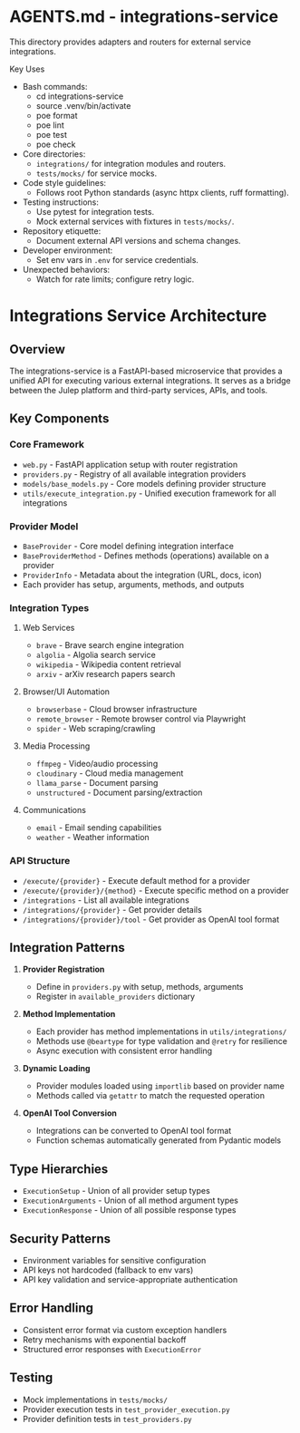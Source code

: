 # AGENTS.md - integrations-service

This directory provides adapters and routers for external service integrations.

Key Uses
- Bash commands:
  - cd integrations-service
  - source .venv/bin/activate
  - poe format
  - poe lint
  - poe test
  - poe check
- Core directories:
  - `integrations/` for integration modules and routers.
  - `tests/mocks/` for service mocks.
- Code style guidelines:
  - Follows root Python standards (async httpx clients, ruff formatting).
- Testing instructions:
  - Use pytest for integration tests.
  - Mock external services with fixtures in `tests/mocks/`.
- Repository etiquette:
  - Document external API versions and schema changes.
- Developer environment:
  - Set env vars in `.env` for service credentials.
- Unexpected behaviors:
  - Watch for rate limits; configure retry logic.

# Integrations Service Architecture

## Overview
The integrations-service is a FastAPI-based microservice that provides a unified API for executing various external integrations. It serves as a bridge between the Julep platform and third-party services, APIs, and tools.

## Key Components

### Core Framework
- `web.py` - FastAPI application setup with router registration
- `providers.py` - Registry of all available integration providers
- `models/base_models.py` - Core models defining provider structure
- `utils/execute_integration.py` - Unified execution framework for all integrations

### Provider Model
- `BaseProvider` - Core model defining integration interface
- `BaseProviderMethod` - Defines methods (operations) available on a provider
- `ProviderInfo` - Metadata about the integration (URL, docs, icon)
- Each provider has setup, arguments, methods, and outputs

### Integration Types
1. Web Services
   - `brave` - Brave search engine integration
   - `algolia` - Algolia search service
   - `wikipedia` - Wikipedia content retrieval
   - `arxiv` - arXiv research papers search

2. Browser/UI Automation
   - `browserbase` - Cloud browser infrastructure
   - `remote_browser` - Remote browser control via Playwright
   - `spider` - Web scraping/crawling

3. Media Processing
   - `ffmpeg` - Video/audio processing
   - `cloudinary` - Cloud media management
   - `llama_parse` - Document parsing
   - `unstructured` - Document parsing/extraction

4. Communications
   - `email` - Email sending capabilities
   - `weather` - Weather information

### API Structure
- `/execute/{provider}` - Execute default method for a provider
- `/execute/{provider}/{method}` - Execute specific method on a provider
- `/integrations` - List all available integrations
- `/integrations/{provider}` - Get provider details
- `/integrations/{provider}/tool` - Get provider as OpenAI tool format

## Integration Patterns
1. **Provider Registration**
   - Define in `providers.py` with setup, methods, arguments
   - Register in `available_providers` dictionary

2. **Method Implementation** 
   - Each provider has method implementations in `utils/integrations/`
   - Methods use `@beartype` for type validation and `@retry` for resilience
   - Async execution with consistent error handling

3. **Dynamic Loading**
   - Provider modules loaded using `importlib` based on provider name
   - Methods called via `getattr` to match the requested operation

4. **OpenAI Tool Conversion**
   - Integrations can be converted to OpenAI tool format
   - Function schemas automatically generated from Pydantic models

## Type Hierarchies
- `ExecutionSetup` - Union of all provider setup types
- `ExecutionArguments` - Union of all method argument types
- `ExecutionResponse` - Union of all possible response types

## Security Patterns
- Environment variables for sensitive configuration
- API keys not hardcoded (fallback to env vars)
- API key validation and service-appropriate authentication

## Error Handling
- Consistent error format via custom exception handlers
- Retry mechanisms with exponential backoff
- Structured error responses with `ExecutionError`

## Testing
- Mock implementations in `tests/mocks/`
- Provider execution tests in `test_provider_execution.py`
- Provider definition tests in `test_providers.py`
